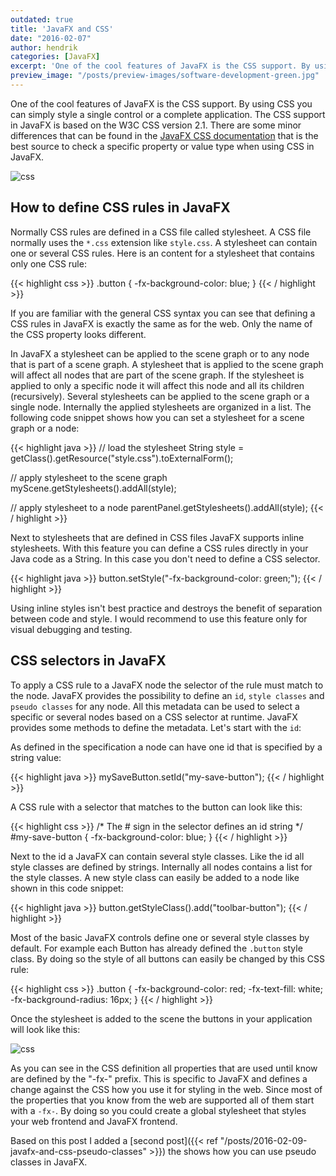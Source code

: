 ```yaml
---
outdated: true
title: 'JavaFX and CSS'
date: "2016-02-07"
author: hendrik
categories: [JavaFX]
excerpt: 'One of the cool features of JavaFX is the CSS support. By using CSS you can simply style a single control or a complete application. This post gives a first introduction to the CSS usage and API in JavaFX'
preview_image: "/posts/preview-images/software-development-green.jpg"
---
```

One of the cool features of JavaFX is the CSS support. By using CSS you can simply style a single control or a complete application. The CSS support in JavaFX is based on the W3C CSS version 2.1. There are some minor differences that can be found in the [JavaFX CSS documentation](http://docs.oracle.com/javase/8/javafx/api/javafx/scene/doc-files/cssref.html) that is the best source to check a specific property or value type when using CSS in JavaFX.

![css](/posts/guigarage-legacy/css-1024x570.png)

## How to define CSS rules in JavaFX

Normally CSS rules are defined in a CSS file called stylesheet. A CSS file normally uses the `*.css` extension like `style.css`. A stylesheet can contain one or several CSS rules. Here is an content for a stylesheet that contains only one CSS rule:

{{< highlight css >}}
.button {
  -fx-background-color: blue;
}
{{< / highlight >}}

If you are familiar with the general CSS syntax you can see that defining a CSS rules in JavaFX is exactly the same as for the web. Only the name of the CSS property looks different.

In JavaFX a stylesheet can be applied to the scene graph or to any node that is part of a scene graph. A stylesheet that is applied to the scene graph will affect all nodes that are part of the scene graph. If the stylesheet is applied to only a specific node it will affect this node and all its children (recursively). Several stylesheets can be applied to the scene graph or a single node. Internally the applied stylesheets are organized in a list. The following code snippet shows how you can set a stylesheet for a scene graph or a node:

{{< highlight java >}}
// load the stylesheet
String style = getClass().getResource("style.css").toExternalForm();

// apply stylesheet to the scene graph
myScene.getStylesheets().addAll(style);

// apply stylesheet to a node
parentPanel.getStylesheets().addAll(style);
{{< / highlight >}}

Next to stylesheets that are defined in CSS files JavaFX supports inline stylesheets. With this feature you can define a CSS rules directly in your Java code as a String. In this case you don't need to define a CSS selector.

{{< highlight java >}}
button.setStyle("-fx-background-color: green;");
{{< / highlight >}}

Using inline styles isn't best practice and destroys the benefit of separation between code and style. I would recommend to use this feature only for visual debugging and testing.

## CSS selectors in JavaFX

To apply a CSS rule to a JavaFX node the selector of the rule must match to the node. JavaFX provides the possibility to define an `id`, `style classes` and `pseudo classes` for any node. All this metadata can be used to select a specific or several nodes based on a CSS selector at runtime. JavaFX provides some methods to define the metadata. Let's start with the `id`:

As defined in the specification a node can have one id that is specified by a string value:

{{< highlight java >}}
mySaveButton.setId("my-save-button");
{{< / highlight >}}

A CSS rule with a selector that matches to the button can look like this:

{{< highlight css >}}
/* The # sign in the selector defines an id string */
#my-save-button {
-fx-background-color: blue;
}
{{< / highlight >}}

Next to the id a JavaFX can contain several style classes. Like the id all style classes are defined by strings. Internally all nodes contains a list for the style classes. A new style class can easily be added to a node like shown in this code snippet:

{{< highlight java >}}
button.getStyleClass().add("toolbar-button");
{{< / highlight >}}

Most of the basic JavaFX controls define one or several style classes by default. For example each Button has already defined the `.button` style class. By doing so the style of all buttons can easily be changed by this CSS rule:

{{< highlight css >}}
.button {
  -fx-background-color: red;
  -fx-text-fill: white;
  -fx-background-radius: 16px;
}
{{< / highlight >}}

Once the stylesheet is added to the scene the buttons in your application will look like this:

![css](/posts/guigarage-legacy/styled-button.png)

As you can see in the CSS definition all properties that are used until know are defined by the "-fx-" prefix. This is specific to JavaFX and defines a change against the CSS how you use it for styling in the web. Since most of the properties that you know from the web are supported all of them start with a `-fx-`. By doing so you could create a global stylesheet that styles your web frontend and JavaFX frontend.

Based on this post I added a [second post]({{< ref "/posts/2016-02-09-javafx-and-css-pseudo-classes" >}}) the shows how you can use pseudo classes in JavaFX.
